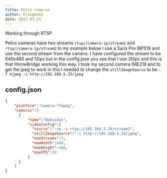 ```yaml
---
title: Pelco cameras
author: Klangen82
date: 2017-03-25
---
```

Working through RTSP

Pelco cameras have two streams `rtsp//camera-ip/stream1` and `rtsp//camera-ip/stream2` In my example below I use a Sarix Pro IBP519 and use the second stream from the camera. I have configured the stream to be 640x480 and 12ips but in the config.json you see that I use 30ips and this is that HomeBridge working this way. I took my second camera IME219 and to get the jpeg to work in this I needed to change the `stillImageSource` to be `-f mjpeg -i http://192.168.5.33/jpeg`

## config.json

```json
{
    "platform":"Camera-ffmpeg",
    "cameras":[
      {
          "name":"Baksidan",
          "videoConfig":{
            "source":"-re -i rtsp://192.168.5.34/stream2",
            "stillImageSource":"-i http://192.168.5.34/jpeg",
            "maxStreams":2,
            "maxWidth":640,
            "maxHeight":480,
            "maxFPS":30
          }
      }
    ]
}
```
